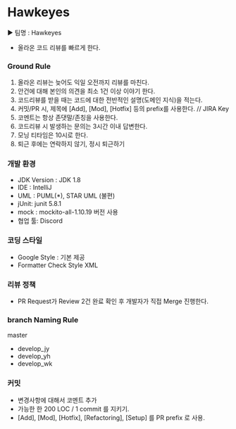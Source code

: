 # Hawkeyes

  ▶ 팀명 : Hawkeyes 
  * 올라온 코드 리뷰를 빠르게 한다.

### Ground Rule

  1. 올라온 리뷰는 늦어도 익일 오전까지 리뷰를 마친다.
  2. 안건에 대해 본인의 의견을 최소 1건 이상 이야기 한다.
  3. 코드리뷰를 받을 때는 코드에 대한 전반적인 설명(도메인 지식)을 적는다.
  4. 커밋/PR 시, 제목에 [Add], [Mod], [Hotfix] 등의 prefix를 사용한다. // JIRA Key
  5. 코멘트는 항상 존댓말/존칭을 사용한다.
  6. 코드리뷰 시 발생하는 문의는 3시간 이내 답변한다.
  7. 모닝 티타임은 10시로 한다.
  8. 퇴근 후에는 연락하지 않기, 정시 퇴근하기


### 개발 환경
* JDK Version : JDK 1.8
* IDE : IntelliJ
* UML : PUML(*), STAR UML (불편)
* jUnit: junit 5.8.1 
* mock : mockito-all-1.10.19 버전 사용
* 협업 툴: Discord


### 코딩 스타일
* Google Style : 기본 제공
* Formatter Check Style XML 


### 리뷰 정책
* PR Request가 Review 2건 완료 확인 후 개발자가 직접 Merge 진행한다.


### branch Naming Rule
master
 -  develop_jy 
 -  develop_yh 
 -  develop_wk 
 
 

### 커밋
 - 변경사항에 대해서 코멘트 추가
 - 가능한 한 200 LOC / 1 commit 를 지키기.
 - [Add], [Mod], [Hotfix], [Refactoring], [Setup] 를 PR prefix 로 사용.



